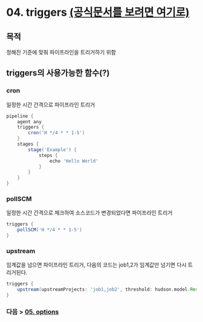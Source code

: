 # 04. triggers [(공식문서를 보려면 여기로)](https://www.jenkins.io/doc/book/pipeline/syntax/#triggers)
## 목적
정해진 기준에 맞춰 파이프라인을 트리거하기 위함
## triggers의 사용가능한 함수(?)
### cron
일정한 시간 간격으로 파이프라인 트리거
```groovy
pipeline {
    agent any
    triggers {
        cron('H */4 * * 1-5')
    }
    stages {
        stage('Example') {
            steps {
                echo 'Hello World'
            }
        }
    }
}
```
### pollSCM
일정한 시간 간격으로 체크하여 소스코드가 변경되었다면 파이프라인 트리거
```groovy
triggers { 
    pollSCM('H */4 * * 1-5') 
}
```
### upstream
임계값을 넘으면 파이프라인 트리거, 다음의 코드는 job1,2가 임계값만 넘기면 다시 트리거된다.
```groovy
triggers {
    upstream(upstreamProjects: 'job1,job2', threshold: hudson.model.Result.SUCCESS)
}
```

### 다음 > [05. options](05.%20options.md)
